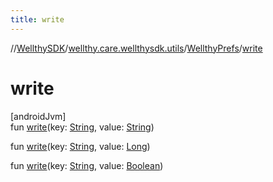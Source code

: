 ```yaml
---
title: write
---
```

//[WellthySDK](../../../index.html)/[wellthy.care.wellthysdk.utils](../index.html)/[WellthyPrefs](index.html)/[write](write.html)



# write



[androidJvm]\
fun [write](write.html)(key: [String](https://kotlinlang.org/api/latest/jvm/stdlib/kotlin/-string/index.html), value: [String](https://kotlinlang.org/api/latest/jvm/stdlib/kotlin/-string/index.html))

fun [write](write.html)(key: [String](https://kotlinlang.org/api/latest/jvm/stdlib/kotlin/-string/index.html), value: [Long](https://kotlinlang.org/api/latest/jvm/stdlib/kotlin/-long/index.html))

fun [write](write.html)(key: [String](https://kotlinlang.org/api/latest/jvm/stdlib/kotlin/-string/index.html), value: [Boolean](https://kotlinlang.org/api/latest/jvm/stdlib/kotlin/-boolean/index.html))





